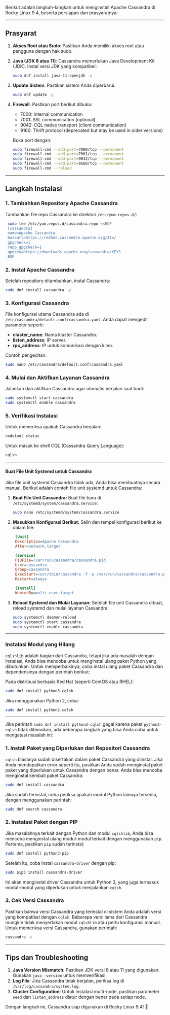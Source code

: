 

Berikut adalah langkah-langkah untuk menginstall Apache Cassandra di Rocky Linux 9.4, beserta persiapan dan prasyaratnya:

---

## **Prasyarat**
1. **Akses Root atau Sudo**: Pastikan Anda memiliki akses root atau pengguna dengan hak sudo.
2. **Java (JDK 8 atau 11)**:
   Cassandra memerlukan Java Development Kit (JDK). Instal versi JDK yang kompatibel:
   ```bash
   sudo dnf install java-11-openjdk -y
   ```
3. **Update Sistem**:
   Pastikan sistem Anda diperbarui.
   ```bash
   sudo dnf update -y
   ```
4. **Firewall**: Pastikan port berikut dibuka:
   - 7000: Internal communication
   - 7001: SSL communication (optional)
   - 9042: CQL native transport (client communication)
   - 9160: Thrift protocol (deprecated but may be used in older versions)

   Buka port dengan:
   ```bash
   sudo firewall-cmd --add-port=7000/tcp --permanent
   sudo firewall-cmd --add-port=7001/tcp --permanent
   sudo firewall-cmd --add-port=9042/tcp --permanent
   sudo firewall-cmd --add-port=9160/tcp --permanent
   sudo firewall-cmd --reload
   ```

---

## **Langkah Instalasi**
### 1. **Tambahkan Repository Apache Cassandra**
   Tambahkan file repo Cassandra ke direktori `/etc/yum.repos.d/`:
   ```bash
    sudo tee /etc/yum.repos.d/cassandra.repo <<EOF
    [cassandra]
    name=Apache Cassandra
    baseurl=https://redhat.cassandra.apache.org/41x/
    gpgcheck=1
    repo_gpgcheck=1
    gpgkey=https://downloads.apache.org/cassandra/KEYS
    EOF
   ```

### 2. **Instal Apache Cassandra**
   Setelah repository ditambahkan, instal Cassandra:
   ```bash
   sudo dnf install cassandra -y
   ```

### 3. **Konfigurasi Cassandra**
   File konfigurasi utama Cassandra ada di `/etc/cassandra/default.conf/cassandra.yaml`. Anda dapat mengedit parameter seperti:
   - **cluster_name**: Nama kluster Cassandra.
   - **listen_address**: IP server.
   - **rpc_address**: IP untuk komunikasi dengan klien.

   Contoh pengeditan:
   ```bash
   sudo nano /etc/cassandra/default.conf/cassandra.yaml
   ```

### 4. **Mulai dan Aktifkan Layanan Cassandra**
   Jalankan dan aktifkan Cassandra agar otomatis berjalan saat boot:
   ```bash
   sudo systemctl start cassandra
   sudo systemctl enable cassandra
   ```

### 5. **Verifikasi Instalasi**
   Untuk memeriksa apakah Cassandra berjalan:
   ```bash
   nodetool status
   ```

   Untuk masuk ke shell CQL (Cassandra Query Language):
   ```bash
   cqlsh
   ```

---

#### **Buat File Unit Systemd untuk Cassandra**
Jika file unit systemd Cassandra tidak ada, Anda bisa membuatnya secara manual. Berikut adalah contoh file unit systemd untuk Cassandra:

1. **Buat File Unit Cassandra:**
   Buat file baru di `/etc/systemd/system/cassandra.service`:
   ```bash
   sudo nano /etc/systemd/system/cassandra.service
   ```

2. **Masukkan Konfigurasi Berikut:**
   Salin dan tempel konfigurasi berikut ke dalam file:
   ```ini
    [Unit]
    Description=Apache Cassandra
    After=network.target

    [Service]
    PIDFile=/var/run/cassandra/cassandra.pid
    User=cassandra
    Group=cassandra
    ExecStart=/usr/sbin/cassandra -f -p /var/run/cassandra/cassandra.pid
    Restart=always

    [Install]
    WantedBy=multi-user.target
   ```

3. **Reload Systemd dan Mulai Layanan:**
   Setelah file unit Cassandra dibuat, reload systemd dan mulai layanan Cassandra:
   ```bash
   sudo systemctl daemon-reload
   sudo systemctl start cassandra
   sudo systemctl enable cassandra

---

### **Instalasi Modul yang Hilang**
   `cqlshlib` adalah bagian dari Cassandra, tetapi jika ada masalah dengan instalasi, Anda bisa mencoba untuk menginstal ulang paket Python yang dibutuhkan. Untuk memperbaikinya, coba instal ulang paket Cassandra dan dependensinya dengan perintah berikut:

   Pada distribusi berbasis Red Hat (seperti CentOS atau RHEL):
   ```bash
   sudo dnf install python3-cqlsh 
   ```

   Jika menggunakan Python 2, coba:
   ```bash
   sudo dnf install python2-cqlsh
   ```

---

Jika perintah `sudo dnf install python3-cqlsh` gagal karena paket `python3-cqlsh` tidak ditemukan, ada beberapa langkah yang bisa Anda coba untuk mengatasi masalah ini:

### 1. **Install Paket yang Diperlukan dari Repositori Cassandra**
   `cqlsh` biasanya sudah disertakan dalam paket Cassandra yang diinstal. Jika Anda mendapatkan error seperti itu, pastikan Anda sudah menginstal paket-paket yang diperlukan untuk Cassandra dengan benar. Anda bisa mencoba menginstal kembali paket Cassandra:

   ```bash
   sudo dnf install cassandra
   ```

   Jika sudah terinstal, coba periksa apakah modul Python lainnya tersedia, dengan menggunakan perintah:
   ```bash
   sudo dnf search cassandra
   ```

### 2. **Instalasi Paket dengan PIP**
   Jika masalahnya terkait dengan Python dan modul `cqlshlib`, Anda bisa mencoba menginstal ulang modul-modul terkait dengan menggunakan `pip`. Pertama, pastikan `pip` sudah terinstal:
   ```bash
   sudo dnf install python3-pip
   ```

   Setelah itu, coba instal `cassandra-driver` dengan pip:
   ```bash
   sudo pip3 install cassandra-driver
   ```

   Ini akan menginstal driver Cassandra untuk Python 3, yang juga termasuk modul-modul yang diperlukan untuk menjalankan `cqlsh`.

### 3. **Cek Versi Cassandra**
   Pastikan bahwa versi Cassandra yang terinstal di sistem Anda adalah versi yang kompatibel dengan `cqlsh`. Beberapa versi lama dari Cassandra mungkin tidak menyertakan modul `cqlshlib` atau perlu konfigurasi manual. Untuk memeriksa versi Cassandra, gunakan perintah:
   ```bash
   cassandra -v
   ```

---



## **Tips dan Troubleshooting**
1. **Java Version Mismatch**: Pastikan JDK versi 8 atau 11 yang digunakan. Gunakan `java -version` untuk memverifikasi.
2. **Log File**: Jika Cassandra tidak berjalan, periksa log di `/var/log/cassandra/system.log`.
3. **Cluster Configuration**: Untuk instalasi multi-node, pastikan parameter `seed` dan `listen_address` diatur dengan benar pada setiap node.

Dengan langkah ini, Cassandra siap digunakan di Rocky Linux 9.4! 🚀